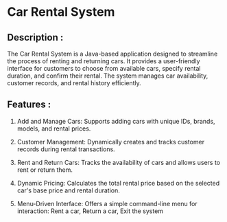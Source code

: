 # Car Rental System
## Description : 
The Car Rental System is a Java-based application designed to streamline the process of renting and returning cars. It provides a user-friendly interface for customers to choose from available cars, specify rental duration, and confirm their rental. The system manages car availability, customer records, and rental history efficiently.

## Features : 
1. Add and Manage Cars: Supports adding cars with unique IDs, brands, models, and rental prices.

2. Customer Management: Dynamically creates and tracks customer records during rental transactions.

3. Rent and Return Cars: Tracks the availability of cars and allows users to rent or return them.

4. Dynamic Pricing: Calculates the total rental price based on the selected car's base price and rental duration.

5. Menu-Driven Interface: Offers a simple command-line menu for interaction: 
Rent a car, 
Return a car, 
Exit the system
